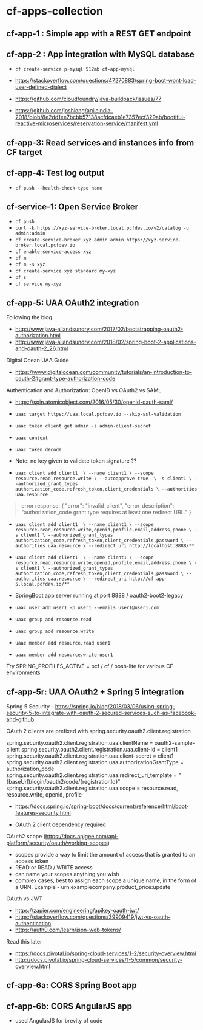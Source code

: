 # cf-apps-collection

## cf-app-1 : Simple app with a REST GET endpoint

## cf-app-2 : App integration with MySQL database
- `cf create-service p-mysql 512mb cf-app-mysql`

- https://stackoverflow.com/questions/47270883/spring-boot-wont-load-user-defined-dialect
- https://github.com/cloudfoundry/java-buildpack/issues/77
- https://github.com/joshlong/agileindia-2018/blob/8e2dd1ee7bcbb57138acfdcaeb1e7357ecf329ab/bootiful-reactive-microservices/reservation-service/manifest.yml


## cf-app-3: Read services and instances info from CF target

## cf-app-4: Test log output
- `cf push --health-check-type none`


## cf-service-1: Open Service Broker

- `cf push`
- `curl -k https://xyz-service-broker.local.pcfdev.io/v2/catalog -u admin:admin`
- `cf create-service-broker xyz admin admin https://xyz-service-broker.local.pcfdev.io`
- `cf enable-service-access xyz`
- `cf m`
- `cf m -s xyz`
- `cf create-service xyz standard my-xyz`
- `cf s`
- `cf service my-xyz`


## cf-app-5: UAA OAuth2 integration
Following the blog 
- http://www.java-allandsundry.com/2017/02/bootstrapping-oauth2-authorization.html
- http://www.java-allandsundry.com/2018/02/spring-boot-2-applications-and-oauth-2_26.html

Digital Ocean UAA Guide 
- https://www.digitalocean.com/community/tutorials/an-introduction-to-oauth-2#grant-type-authorization-code

Authentication and Authorization: OpenID vs OAuth2 vs SAML 
- https://spin.atomicobject.com/2016/05/30/openid-oauth-saml/

- `uaac target https://uaa.local.pcfdev.io --skip-ssl-validation`
- `uaac token client get admin -s admin-client-secret`
- `uaac context`
- `uaac token decode`
- Note: no key given to validate token signature ??
- `uaac client add client1  \
    --name client1 \
    --scope resource.read,resource.write \
    --autoapprove true  \
    -s client1 \
    --authorized_grant_types authorization_code,refresh_token,client_credentials \
    --authorities uaa.resource`
> error response:
>  {
>    "error": "invalid_client",
>    "error_description": "authorization_code grant type requires at least one redirect URL."
>  }
- `uaac client add client1  \
    --name client1 \
    --scope resource.read,resource.write,openid,profile,email,address,phone \
    -s client1 \
    --authorized_grant_types authorization_code,refresh_token,client_credentials,password \
    --authorities uaa.resource \
    --redirect_uri http://localhost:8888/**`
- `uaac client add client1  \
    --name client1 \
    --scope resource.read,resource.write,openid,profile,email,address,phone \
    -s client1 \
    --authorized_grant_types authorization_code,refresh_token,client_credentials,password \
    --authorities uaa.resource \
    --redirect_uri http://cf-app-5.local.pcfdev.io/**`

- SpringBoot app server running at port 8888 / oauth2-boot2-legacy
- `uaac user add user1 -p user1 --emails user1@user1.com`
- `uaac group add resource.read`
- `uaac group add resource.write`
- `uaac member add resource.read user1`
- `uaac member add resource.write user1` 


Try     SPRING_PROFILES_ACTIVE = pcf / cf / bosh-lite       for various CF environments


## cf-app-5r: UAA OAuth2 + Spring 5 integration

Spring 5 Security - https://spring.io/blog/2018/03/06/using-spring-security-5-to-integrate-with-oauth-2-secured-services-such-as-facebook-and-github

OAuth 2 clients are prefixed with spring.security.oauth2.client.registration

spring.security.oauth2.client.registration.uaa.clientName               = oauth2-sample-client
spring.security.oauth2.client.registration.uaa.client-id                = client1
spring.security.oauth2.client.registration.uaa.client-secret            = client1
spring.security.oauth2.client.registration.uaa.authorizationGrantType   = authorization_code
spring.security.oauth2.client.registration.uaa.redirect_uri_template    = "{baseUrl}/login/oauth2/code/{registrationId}"
spring.security.oauth2.client.registration.uaa.scope                    = resource.read, resource.write, openid, profile


- https://docs.spring.io/spring-boot/docs/current/reference/html/boot-features-security.html

- OAuth 2 client dependency required

OAuth2 scope (https://docs.apigee.com/api-platform/security/oauth/working-scopes)
- scopes provide a way to limit the amount of access that is granted to an access token
- READ or READ / WRITE access
- can name your scopes anything you wish
- complex cases, best to assign each scope a unique name, in the form of a URN. Example - urn:examplecompany:product_price:update


OAuth vs JWT
- https://zapier.com/engineering/apikey-oauth-jwt/
- https://stackoverflow.com/questions/39909419/jwt-vs-oauth-authentication
- https://auth0.com/learn/json-web-tokens/



Read this later
- https://docs.pivotal.io/spring-cloud-services/1-2/security-overview.html
- http://docs.pivotal.io/spring-cloud-services/1-5/common/security-overview.html



## cf-app-6a: CORS Spring Boot app

## cf-app-6b: CORS AngularJS app
- used AngularJS for brevity of code


